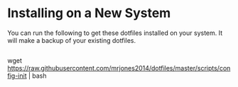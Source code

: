 # Installing on a New System

You can run the following to get these dotfiles installed on your system. It will make a backup of your existing dotfiles.



```
```
wget https://raw.githubusercontent.com/mrjones2014/dotfiles/master/scripts/config-init | bash
```
